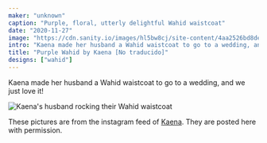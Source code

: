 ```yaml
---
maker: "unknown"
caption: "Purple, floral, utterly delightful Wahid waistcoat"
date: "2020-11-27"
image: "https://cdn.sanity.io/images/hl5bw8cj/site-content/4aa2526bd8de543f32ed5f9470e1728d876aa568-750x750.jpg"
intro: "Kaena made her husband a Wahid waistcoat to go to a wedding, and we just love it!"
title: "Purple Wahid by Kaena [No traducido]"
designs: ["wahid"]
---
```


Kaena made her husband a Wahid waistcoat to go to a wedding, and we just love it!

![Kaena's husband rocking their Wahid waistcoat](https://posts.freesewing.org/uploads/wahid_kaena_wahid_kaena_2_ad16bc1ad6.jpg "Kaena's husband rocking their Wahid waistcoat")

<Note>

These pictures are from the instagram feed of [Kaena](https://www.instagram.com/kaena.mackinnon/). They are posted here with permission.

</Note>
